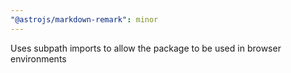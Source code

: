 ```yaml
---
"@astrojs/markdown-remark": minor
---
```


Uses subpath imports to allow the package to be used in browser environments

